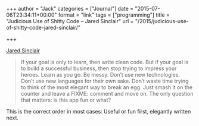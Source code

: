 +++
author = "Jack"
categories = ["Journal"]
date = "2015-07-06T23:34:11+00:00"
format = "link"
tags = ["programming"]
title = "Judicious Use of Shitty Code – Jared Sinclair"
url = "/2015/judicious-use-of-shitty-code-jared-sinclair/"

+++

[Jared Sinclair][1]

> If your goal is only to learn, then write clean code. But if your goal is to build a successful business, then stop trying to impress your heroes. Learn as you go. Be messy. Don’t use new technologies. Don’t use new languages for their own sake. Don’t waste time trying to think of the most elegant way to break an egg. Just smash it on the counter and leave a FIXME: comment and move on. The only question that matters: is this app fun or what? 

This is the correct order in most cases: Useful or fun first, elegantly written next.

 [1]: http://blog.jaredsinclair.com/post/123277602945/judicious-use-of-shitty-code